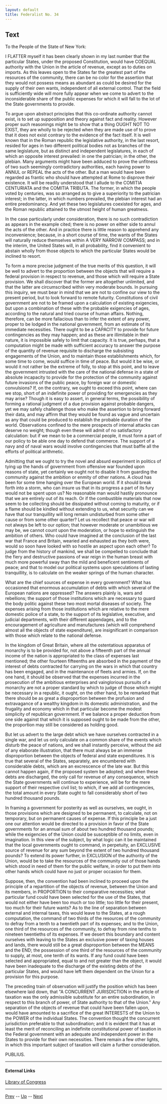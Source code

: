 ```yaml
---
layout: default
title: Federalist No. 34
---
```


## Text

To the People of the State of New York:

I FLATTER myself it has been clearly shown in my last number that the particular States, under the proposed Constitution, would have COEQUAL authority with the Union in the article of revenue, except as to duties on imports. As this leaves open to the States far the greatest part of the resources of the community, there can be no color for the assertion that they would not possess means as abundant as could be desired for the supply of their own wants, independent of all external control. That the field is sufficiently wide will more fully appear when we come to advert to the inconsiderable share of the public expenses for which it will fall to the lot of the State governments to provide.

To argue upon abstract principles that this co-ordinate authority cannot exist, is to set up supposition and theory against fact and reality. However proper such reasonings might be to show that a thing OUGHT NOT TO EXIST, they are wholly to be rejected when they are made use of to prove that it does not exist contrary to the evidence of the fact itself. It is well known that in the Roman republic the legislative authority, in the last resort, resided for ages in two different political bodies not as branches of the same legislature, but as distinct and independent legislatures, in each of which an opposite interest prevailed: in one the patrician; in the other, the plebian. Many arguments might have been adduced to prove the unfitness of two such seemingly contradictory authorities, each having power to ANNUL or REPEAL the acts of the other. But a man would have been regarded as frantic who should have attempted at Rome to disprove their existence. It will be readily understood that I allude to the COMITIA CENTURIATA and the COMITIA TRIBUTA. The former, in which the people voted by centuries, was so arranged as to give a superiority to the patrician interest; in the latter, in which numbers prevailed, the plebian interest had an entire predominancy. And yet these two legislatures coexisted for ages, and the Roman republic attained to the utmost height of human greatness.

In the case particularly under consideration, there is no such contradiction as appears in the example cited; there is no power on either side to annul the acts of the other. And in practice there is little reason to apprehend any inconvenience; because, in a short course of time, the wants of the States will naturally reduce themselves within A VERY NARROW COMPASS; and in the interim, the United States will, in all probability, find it convenient to abstain wholly from those objects to which the particular States would be inclined to resort.

To form a more precise judgment of the true merits of this question, it will be well to advert to the proportion between the objects that will require a federal provision in respect to revenue, and those which will require a State provision. We shall discover that the former are altogether unlimited, and that the latter are circumscribed within very moderate bounds. In pursuing this inquiry, we must bear in mind that we are not to confine our view to the present period, but to look forward to remote futurity. Constitutions of civil government are not to be framed upon a calculation of existing exigencies, but upon a combination of these with the probable exigencies of ages, according to the natural and tried course of human affairs. Nothing, therefore, can be more fallacious than to infer the extent of any power, proper to be lodged in the national government, from an estimate of its immediate necessities. There ought to be a CAPACITY to provide for future contingencies as they may happen; and as these are illimitable in their nature, it is impossible safely to limit that capacity. It is true, perhaps, that a computation might be made with sufficient accuracy to answer the purpose of the quantity of revenue requisite to discharge the subsisting engagements of the Union, and to maintain those establishments which, for some time to come, would suffice in time of peace. But would it be wise, or would it not rather be the extreme of folly, to stop at this point, and to leave the government intrusted with the care of the national defense in a state of absolute incapacity to provide for the protection of the community against future invasions of the public peace, by foreign war or domestic convulsions? If, on the contrary, we ought to exceed this point, where can we stop, short of an indefinite power of providing for emergencies as they may arise? Though it is easy to assert, in general terms, the possibility of forming a rational judgment of a due provision against probable dangers, yet we may safely challenge those who make the assertion to bring forward their data, and may affirm that they would be found as vague and uncertain as any that could be produced to establish the probable duration of the world. Observations confined to the mere prospects of internal attacks can deserve no weight; though even these will admit of no satisfactory calculation: but if we mean to be a commercial people, it must form a part of our policy to be able one day to defend that commerce. The support of a navy and of naval wars would involve contingencies that must baffle all the efforts of political arithmetic.

Admitting that we ought to try the novel and absurd experiment in politics of tying up the hands of government from offensive war founded upon reasons of state, yet certainly we ought not to disable it from guarding the community against the ambition or enmity of other nations. A cloud has been for some time hanging over the European world. If it should break forth into a storm, who can insure us that in its progress a part of its fury would not be spent upon us? No reasonable man would hastily pronounce that we are entirely out of its reach. Or if the combustible materials that now seem to be collecting should be dissipated without coming to maturity, or if a flame should be kindled without extending to us, what security can we have that our tranquillity will long remain undisturbed from some other cause or from some other quarter? Let us recollect that peace or war will not always be left to our option; that however moderate or unambitious we may be, we cannot count upon the moderation, or hope to extinguish the ambition of others. Who could have imagined at the conclusion of the last war that France and Britain, wearied and exhausted as they both were, would so soon have looked with so hostile an aspect upon each other? To judge from the history of mankind, we shall be compelled to conclude that the fiery and destructive passions of war reign in the human breast with much more powerful sway than the mild and beneficent sentiments of peace; and that to model our political systems upon speculations of lasting tranquillity, is to calculate on the weaker springs of the human character.

What are the chief sources of expense in every government? What has occasioned that enormous accumulation of debts with which several of the European nations are oppressed? The answers plainly is, wars and rebellions; the support of those institutions which are necessary to guard the body politic against these two most mortal diseases of society. The expenses arising from those institutions which are relative to the mere domestic police of a state, to the support of its legislative, executive, and judicial departments, with their different appendages, and to the encouragement of agriculture and manufactures (which will comprehend almost all the objects of state expenditure), are insignificant in comparison with those which relate to the national defense.

In the kingdom of Great Britain, where all the ostentatious apparatus of monarchy is to be provided for, not above a fifteenth part of the annual income of the nation is appropriated to the class of expenses last mentioned; the other fourteen fifteenths are absorbed in the payment of the interest of debts contracted for carrying on the wars in which that country has been engaged, and in the maintenance of fleets and armies. If, on the one hand, it should be observed that the expenses incurred in the prosecution of the ambitious enterprises and vainglorious pursuits of a monarchy are not a proper standard by which to judge of those which might be necessary in a republic, it ought, on the other hand, to be remarked that there should be as great a disproportion between the profusion and extravagance of a wealthy kingdom in its domestic administration, and the frugality and economy which in that particular become the modest simplicity of republican government. If we balance a proper deduction from one side against that which it is supposed ought to be made from the other, the proportion may still be considered as holding good.

But let us advert to the large debt which we have ourselves contracted in a single war, and let us only calculate on a common share of the events which disturb the peace of nations, and we shall instantly perceive, without the aid of any elaborate illustration, that there must always be an immense disproportion between the objects of federal and state expenditures. It is true that several of the States, separately, are encumbered with considerable debts, which are an excrescence of the late war. But this cannot happen again, if the proposed system be adopted; and when these debts are discharged, the only call for revenue of any consequence, which the State governments will continue to experience, will be for the mere support of their respective civil list; to which, if we add all contingencies, the total amount in every State ought to fall considerably short of two hundred thousand pounds.

In framing a government for posterity as well as ourselves, we ought, in those provisions which are designed to be permanent, to calculate, not on temporary, but on permanent causes of expense. If this principle be a just one our attention would be directed to a provision in favor of the State governments for an annual sum of about two hundred thousand pounds; while the exigencies of the Union could be susceptible of no limits, even in imagination. In this view of the subject, by what logic can it be maintained that the local governments ought to command, in perpetuity, an EXCLUSIVE source of revenue for any sum beyond the extent of two hundred thousand pounds? To extend its power further, in EXCLUSION of the authority of the Union, would be to take the resources of the community out of those hands which stood in need of them for the public welfare, in order to put them into other hands which could have no just or proper occasion for them.

Suppose, then, the convention had been inclined to proceed upon the principle of a repartition of the objects of revenue, between the Union and its members, in PROPORTION to their comparative necessities; what particular fund could have been selected for the use of the States, that would not either have been too much or too little; too little for their present, too much for their future wants? As to the line of separation between external and internal taxes, this would leave to the States, at a rough computation, the command of two thirds of the resources of the community to defray from a tenth to a twentieth part of its expenses; and to the Union, one third of the resources of the community, to defray from nine tenths to nineteen twentieths of its expenses. If we desert this boundary and content ourselves with leaving to the States an exclusive power of taxing houses and lands, there would still be a great disproportion between the MEANS and the END; the possession of one third of the resources of the community to supply, at most, one tenth of its wants. If any fund could have been selected and appropriated, equal to and not greater than the object, it would have been inadequate to the discharge of the existing debts of the particular States, and would have left them dependent on the Union for a provision for this purpose.

The preceding train of observation will justify the position which has been elsewhere laid down, that "A CONCURRENT JURISDICTION in the article of taxation was the only admissible substitute for an entire subordination, in respect to this branch of power, of State authority to that of the Union." Any separation of the objects of revenue that could have been fallen upon, would have amounted to a sacrifice of the great INTERESTS of the Union to the POWER of the individual States. The convention thought the concurrent jurisdiction preferable to that subordination; and it is evident that it has at least the merit of reconciling an indefinite constitutional power of taxation in the Federal government with an adequate and independent power in the States to provide for their own necessities. There remain a few other lights, in which this important subject of taxation will claim a further consideration.

PUBLIUS.

---
#### External Links
[Library of Congress]()

---

[Prev](33.md) -- [Up](README.md) -- [Next](35.md)
